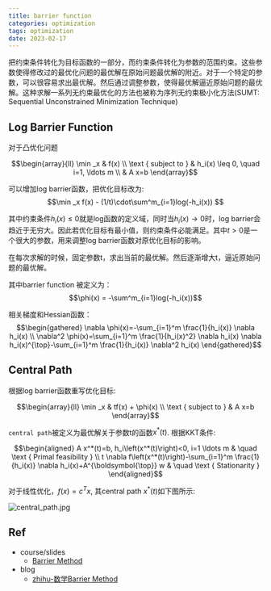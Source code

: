 ```yaml
---
title: barrier function
categories: optimization
tags: optimization
date: 2023-02-17
---
```


把约束条件转化为目标函数的一部分，而约束条件转化为参数的范围约束。这些参数使得修改过的最优化问题的最优解在原始问题最优解的附近。对于一个特定的参数，可以很容易求出最优解。然后通过调整参数，使得最优解逼近原始问题的最优解。这种求解一系列无约束最优化的方法也被称为序列无约束极小化方法(SUMT: Sequential Unconstrained Minimization Technique)

## Log Barrier Function

对于凸优化问题

$$\begin{array}{ll}
\min _x & f(x) \\
\text { subject to } & h_i(x) \leq 0, \quad i=1, \ldots m \\
& A x=b
\end{array}$$

可以增加log barrier函数，把优化目标改为:
$$\min _x  f(x) - (1/t)\cdot\sum^m_{i=1}log(-h_i(x))    $$

其中约束条件$h_i(x) \leq 0$就是log函数的定义域，同时当$h_i(x)\rightarrow 0$时，log barrier会趋近于无穷大。因此若优化目标有最小值，则约束条件必能满足。其中$t>0$是一个很大的参数，用来调整log barrier函数对原优化目标的影响。

在每次求解的时候，固定参数t，求出当前的最优解。然后逐渐增大t，逼近原始问题的最优解。


其中barrier function 被定义为：
$$\phi(x) = -\sum^m_{i=1}log(-h_i(x))$$

相关梯度和Hessian函数：
$$\begin{gathered}
\nabla \phi(x)=-\sum_{i=1}^m \frac{1}{h_i(x)} \nabla h_i(x) \\
\nabla^2 \phi(x)=\sum_{i=1}^m \frac{1}{h_i(x)^2} \nabla h_i(x) \nabla h_i(x)^{\top}-\sum_{i=1}^m \frac{1}{h_i(x)} \nabla^2 h_i(x)
\end{gathered}$$


## Central Path

根据log barrier函数重写优化目标:

$$\begin{array}{ll}
\min _x & tf(x) + \phi(x) \\
\text { subject to } 
& A x=b
\end{array}$$

`central path`被定义为最优解关于参数t的函数$x^*(t)$. 根据KKT条件:

$$\begin{aligned}
A x^*(t)=b, h_i\left(x^*(t)\right)<0, i=1 \ldots m & \quad \text { Primal feasibility } \\
t \nabla f\left(x^*(t)\right)-\sum_{i=1}^m \frac{1}{h_i(x)} \nabla h_i(x)+A^{\boldsymbol{\top}} w & \quad \text { Stationarity }
\end{aligned}$$

对于线性优化，$f(x)=c^Tx$, 其central path $x^*(t)$如下图所示:

![central_path.jpg](https://cdn.jsdelivr.net/gh/YeeKal/img_land/blog/notes_img_backup/optimization/imgs/central_path.jpg)

## Ref

- course/slides
    - [Barrier Method](https://www.stat.cmu.edu/~ryantibs/convexopt-F15/lectures/15-barr-method.pdf)
- blog
    - [zhihu-数学Barrier Method](https://zhuanlan.zhihu.com/p/136592584)
